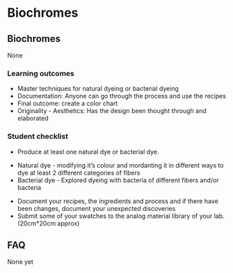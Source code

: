 # Biochromes

## Biochromes

None
### Learning outcomes

* Master techniques for natural dyeing or bacterial dyeing
* Documentation: Anyone can go through the process and use the recipes
* Final outcome: create a color chart
* Originality - Aesthetics: Has the design been thought through and elaborated

### Student checklist

* Produce at least one natural dye or bacterial dye.
- Natural dye - modifying it’s colour and mordanting it in different ways to dye at least 2 different categories of fibers
- Bacterial dye - Explored dyeing with bacteria of different fibers and/or bacteria

* Document your recipes, the ingredients and process and if there have been changes, document your unexpected discoveries
* Submit some of your swatches to the analog material library of your lab. (20cm*20cm approx)

## FAQ

None yet

